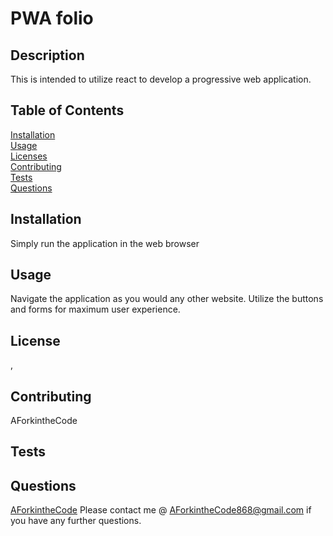 # PWA folio

  ## Description
  This is intended to utilize react to develop a progressive web application.

  ## Table of Contents

  [Installation](#installation)  
  [Usage](#usage)  
  [Licenses](#licenses)  
  [Contributing](#contributing)  
  [Tests](#tests)  
  [Questions](#questions)  
  

  ## Installation
  Simply run the application in the web browser

  ## Usage
  Navigate the application as you would any other website.  Utilize the buttons and forms for maximum user experience.
 
  ## License 
   
  , 
  
   
  ## Contributing
  AForkintheCode

  ## Tests
  

  ## Questions
  [AForkintheCode](http://www.github.com/AForkintheCode)
  Please contact me @ AForkintheCode868@gmail.com if you have any further questions.